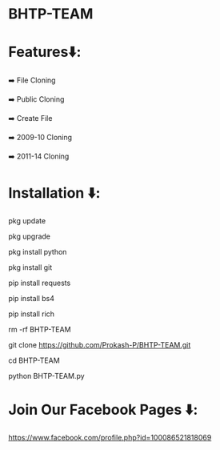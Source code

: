# BHTP-TEAM 
# Features⬇️:

➡️ File Cloning

➡️ Public Cloning

➡️ Create File

➡️ 2009-10 Cloning

➡️ 2011-14 Cloning

# Installation ⬇️:

pkg update

pkg upgrade

pkg install python

pkg install git

pip install requests

pip install bs4

pip install rich

rm -rf BHTP-TEAM

git clone https://github.com/Prokash-P/BHTP-TEAM.git

cd BHTP-TEAM

python BHTP-TEAM.py

# Join Our Facebook Pages ⬇️:

https://www.facebook.com/profile.php?id=100086521818069






